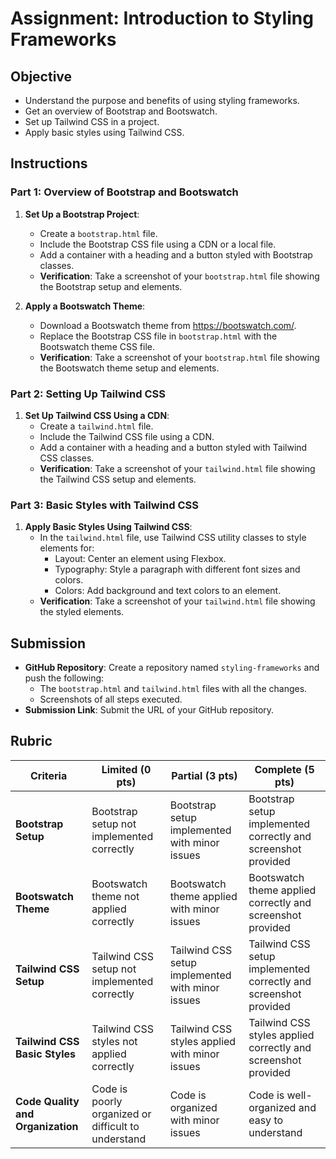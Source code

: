 # Assignment: Introduction to Styling Frameworks

## Objective

- Understand the purpose and benefits of using styling frameworks.
- Get an overview of Bootstrap and Bootswatch.
- Set up Tailwind CSS in a project.
- Apply basic styles using Tailwind CSS.

## Instructions

### Part 1: Overview of Bootstrap and Bootswatch

1. **Set Up a Bootstrap Project**:

   - Create a `bootstrap.html` file.
   - Include the Bootstrap CSS file using a CDN or a local file.
   - Add a container with a heading and a button styled with Bootstrap classes.
   - **Verification**: Take a screenshot of your `bootstrap.html` file showing the Bootstrap setup and elements.

2. **Apply a Bootswatch Theme**:
   - Download a Bootswatch theme from https://bootswatch.com/.
   - Replace the Bootstrap CSS file in `bootstrap.html` with the Bootswatch theme CSS file.
   - **Verification**: Take a screenshot of your `bootstrap.html` file showing the Bootswatch theme setup and elements.

### Part 2: Setting Up Tailwind CSS

1. **Set Up Tailwind CSS Using a CDN**:
   - Create a `tailwind.html` file.
   - Include the Tailwind CSS file using a CDN.
   - Add a container with a heading and a button styled with Tailwind CSS classes.
   - **Verification**: Take a screenshot of your `tailwind.html` file showing the Tailwind CSS setup and elements.

### Part 3: Basic Styles with Tailwind CSS

1. **Apply Basic Styles Using Tailwind CSS**:
   - In the `tailwind.html` file, use Tailwind CSS utility classes to style elements for:
     - Layout: Center an element using Flexbox.
     - Typography: Style a paragraph with different font sizes and colors.
     - Colors: Add background and text colors to an element.
   - **Verification**: Take a screenshot of your `tailwind.html` file showing the styled elements.

## Submission

- **GitHub Repository**: Create a repository named `styling-frameworks` and push the following:
  - The `bootstrap.html` and `tailwind.html` files with all the changes.
  - Screenshots of all steps executed.
- **Submission Link**: Submit the URL of your GitHub repository.

## Rubric

| Criteria                          | Limited (0 pts)                                     | Partial (3 pts)                                  | Complete (5 pts)                                                 |
| --------------------------------- | --------------------------------------------------- | ------------------------------------------------ | ---------------------------------------------------------------- |
| **Bootstrap Setup**               | Bootstrap setup not implemented correctly           | Bootstrap setup implemented with minor issues    | Bootstrap setup implemented correctly and screenshot provided    |
| **Bootswatch Theme**              | Bootswatch theme not applied correctly              | Bootswatch theme applied with minor issues       | Bootswatch theme applied correctly and screenshot provided       |
| **Tailwind CSS Setup**            | Tailwind CSS setup not implemented correctly        | Tailwind CSS setup implemented with minor issues | Tailwind CSS setup implemented correctly and screenshot provided |
| **Tailwind CSS Basic Styles**     | Tailwind CSS styles not applied correctly           | Tailwind CSS styles applied with minor issues    | Tailwind CSS styles applied correctly and screenshot provided    |
| **Code Quality and Organization** | Code is poorly organized or difficult to understand | Code is organized with minor issues              | Code is well-organized and easy to understand                    |
